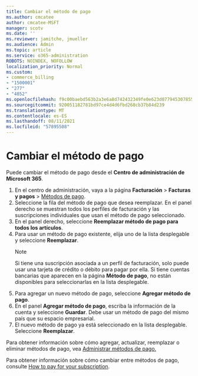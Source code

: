 ```yaml
---
title: Cambiar el método de pago
ms.author: cmcatee
author: cmcatee-MSFT
manager: scotv
ms.date: ''
ms.reviewer: jamitche, jmueller
ms.audience: Admin
ms.topic: article
ms.service: o365-administration
ROBOTS: NOINDEX, NOFOLLOW
localization_priority: Normal
ms.custom:
- commerce_billing
- "1500001"
- "277"
- "4852"
ms.openlocfilehash: f9c00baebd563b2a3e6a8d742432349fe0e623d07794530785591daf1a9bd9ca
ms.sourcegitcommit: 920051182781bd97ce4d4d6fbd268cb37b84d239
ms.translationtype: MT
ms.contentlocale: es-ES
ms.lasthandoff: 08/11/2021
ms.locfileid: "57895508"
---
```

# <a name="change-payment-method"></a>Cambiar el método de pago

Puede cambiar el método de pago desde el **Centro de administración de Microsoft 365**.
  
1. En el centro de administración, vaya a la página **Facturación** > **Facturas y pagos** > [Métodos de pago](https://go.microsoft.com/fwlink/p/?linkid=2018806).
2. Seleccione la fila del método de pago que desea reemplazar. En el panel derecho se muestran todos los perfiles de facturación y las suscripciones individuales que usan el método de pago seleccionado.
3. En el panel derecho, seleccione **Reemplazar método de pago para todos los artículos**.
4. Para usar un método de pago existente, elija uno de la lista desplegable y seleccione **Reemplazar**.
    > [!NOTE]
    > Si tiene una suscripción asociada a un perfil de facturación, solo puede usar una tarjeta de crédito o débito para pagar por ella. Si tiene cuentas bancarias que aparecen en la página **Método de pago**, no están disponibles para seleccionarlas en la lista desplegable.
5. Para agregar un nuevo método de pago, seleccione **Agregar método de pago**.
6. En el panel **Agregar método de pago**, escriba la información de la cuenta y seleccione **Guardar**. Debe usar un método de pago del mismo país que su espacio empresarial.
7. El nuevo método de pago ya está seleccionado en la lista desplegable. Seleccione **Reemplazar**.

Para obtener información sobre cómo agregar, actualizar, reemplazar o eliminar métodos de pago, vea [Administrar métodos de pago.](https://docs.microsoft.com/microsoft-365/commerce/billing-and-payments/manage-payment-methods)

Para obtener información sobre cómo cambiar entre métodos de pago, consulte [How to pay for your subscription](https://docs.microsoft.com/microsoft-365/commerce/billing-and-payments/pay-for-your-subscription).
